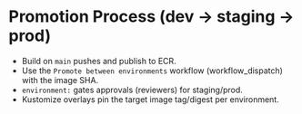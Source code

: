 # Promotion Process (dev → staging → prod)
- Build on `main` pushes and publish to ECR.
- Use the `Promote between environments` workflow (workflow_dispatch) with the image SHA.
- `environment:` gates approvals (reviewers) for staging/prod.
- Kustomize overlays pin the target image tag/digest per environment.
